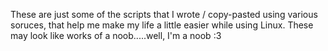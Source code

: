 These are just some of the scripts that I wrote / copy-pasted using various soruces, that help me make my life a 
little easier while using Linux. These may look like works of a noob.....well, I'm a noob :3

